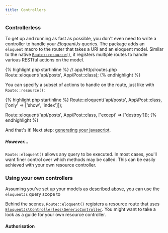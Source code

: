 ```yaml
---
title: Controllers
---
```


### Controllerless

To get up and running as fast as possible, you don't even need to write a controller
to handle your *EloquentJs* queries. The package adds an `eloquent` macro to the
router that takes a URI and an eloquent model. Similar to the native
[`Route::resource()`](https://laravel.com/docs/5.2/controllers#restful-resource-controllers),
it registers multiple routes to handle various RESTful actions on the model.

<div class="ui segment php sample">
  <div class="ui right corner label"></div>
  {% highlight php startinline %}
// app/Http/routes.php
Route::eloquent('api/posts', App\Post::class);
  {% endhighlight %}
</div>

You can specify a subset of actions to handle on the route, just like with `Route::resource()`:

<div class="ui segment php sample">
  <div class="ui right corner label"></div>
  {% highlight php startinline %}
Route::eloquent('api/posts', App\Post::class, ['only' => ['show', 'index']]);

Route::eloquent('api/posts', App\Post::class, ['except' => ['destroy']]);
  {% endhighlight %}
</div>

And that's it! Next step: [generating your javascript](server/#script-generator).

##### However...

`Route::eloquent()` allows any query to be executed. In most cases, you'll
want finer control over which methods may be called. This can be easily
achieved with your own resource controller.

### Using your own controllers

Assuming you've set up your models as [described above](server/#models),
you can use the `eloquentJs` query scope to

<div class="ui basic secondary segment">
  Behind the scenes, <code class="small">Route::eloquent()</code> registers a resource route that
  uses <code class="small"><a href="https://github.com/parsnick/eloquentjs/blob/master/src/Controllerless/GenericController.php">EloquentJs\Controllerless\GenericController</a></code>. You might want to take a look as
  a guide for your own resource controller.
</div>

#### Authorisation